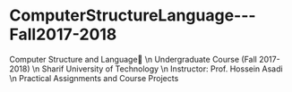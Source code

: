 # ComputerStructureLanguage---Fall2017-2018 
Computer Structure and Languageَ \n
Undergraduate Course (Fall 2017-2018) \n
Sharif University of Technology \n
Instructor: Prof. Hossein Asadi \n
Practical Assignments and Course Projects
